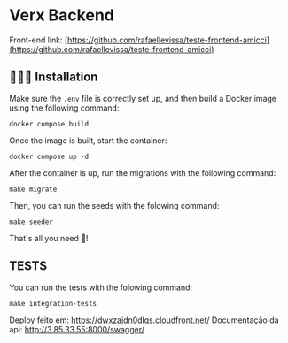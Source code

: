 # Verx Backend

Front-end link: [https://github.com/rafaellevissa/teste-frontend-amicci](https://github.com/rafaellevissa/teste-frontend-amicci)

## 👨🏻‍🔧 Installation

Make sure the `.env` file is correctly set up, and then build a Docker image using the following command:

```
docker compose build
```

Once the image is built, start the container:

```
docker compose up -d
```

After the container is up, run the migrations with the following command:

```
make migrate
```

Then, you can run the seeds with the folowing command:

```
make seeder
```

That's all you need 🎉!

## TESTS

You can run the tests with the folowing command:

```
make integration-tests
```

Deploy feito em: https://dwxzajdn0dlqs.cloudfront.net/
Documentação da api: http://3.85.33.55:8000/swagger/
